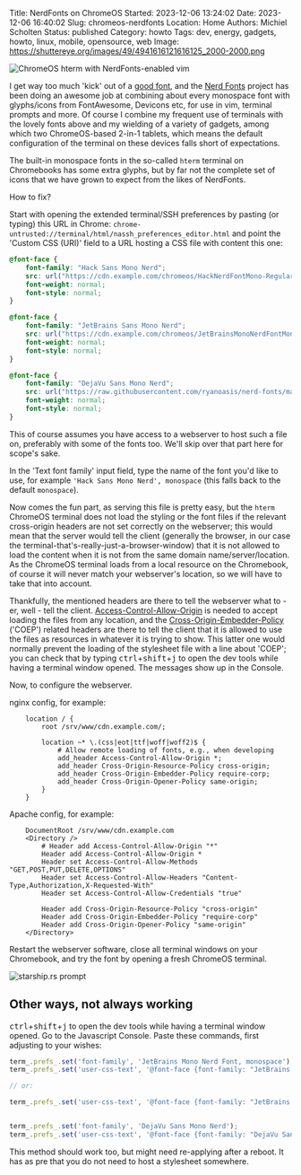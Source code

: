 Title: NerdFonts on ChromeOS
Started: 2023-12-06 13:24:02
Date: 2023-12-06 16:40:02
Slug: chromeos-nerdfonts
Location: Home
Authors: Michiel Scholten
Status: published
Category: howto
Tags: dev, energy, gadgets, howto, linux, mobile, opensource, web
Image: https://shuttereye.org/images/49/4941616121616125_2000-2000.png

![ChromeOS hterm with NerdFonts-enabled vim](https://shuttereye.org/images/49/4941616121616125_2000-2000.png)

I get way too much 'kick' out of a [good font]({filename}../posts/monaspaced.md), and the [Nerd Fonts](https://www.nerdfonts.com/) project has been doing an awesome job at combining about every monospace font with glyphs/icons from FontAwesome, Devicons etc, for use in vim, terminal prompts and more. Of course I combine my frequent use of terminals with the lovely fonts above and my wielding of a variety of gadgets, among which two ChromeOS-based 2-in-1 tablets, which means the default configuration of the terminal on these devices falls short of expectations.

The built-in monospace fonts in the so-called `hterm` terminal on Chromebooks has some extra glyphs, but by far not the complete set of icons that we have grown to expect from the likes of NerdFonts.

How to fix?

Start with opening the extended terminal/SSH preferences by pasting (or typing) this URL in Chrome: `chrome-untrusted://terminal/html/nassh_preferences_editor.html` and point the 'Custom CSS (URI)' field to a URL hosting a CSS file with content this one:

```css
@font-face {
    font-family: "Hack Sans Mono Nerd";
    src: url("https://cdn.example.com/chromeos/HackNerdFontMono-Regular.ttf");
    font-weight: normal;
    font-style: normal;
}

@font-face {
    font-family: "JetBrains Sans Mono Nerd";
    src: url("https://cdn.example.com/chromeos/JetBrainsMonoNerdFontMono-Regular.ttf");
    font-weight: normal;
    font-style: normal;
}

@font-face {
    font-family: "DejaVu Sans Mono Nerd";
    src: url("https://raw.githubusercontent.com/ryanoasis/nerd-fonts/master/patched-fonts/DejaVuSansMono/Regular/complete/DejaVu%20Sans%20Mono%20Nerd%20Font%20Complete%20Mono.ttf");
    font-weight: normal;
    font-style: normal;
}
```

This of course assumes you have access to a webserver to host such a file on, preferably with some of the fonts too. We'll skip over that part here for scope's sake.

In the 'Text font family' input field, type the name of the font you'd like to use, for example `'Hack Sans Mono Nerd', monospace` (this falls back to the default `monospace`).

Now comes the fun part, as serving this file is pretty easy, but the `hterm` ChromeOS terminal does not load the styling or the font files if the relevant cross-origin headers are not set correctly on the webserver; this would mean that the server would tell the client (generally the browser, in our case the terminal-that's-really-just-a-browser-window) that it is not allowed to load the content when it is not from the same domain name/server/location. As the ChromeOS terminal loads from a local resource on the Chromebook, of course it will never match your webserver's location, so we will have to take that into account.

Thankfully, the mentioned headers are there to tell the webserver what to - er, well - tell the client. [Access-Control-Allow-Origin](https://developer.mozilla.org/en-US/docs/Web/HTTP/Headers/Access-Control-Allow-Origin) is needed to accept loading the files from any location, and the [Cross-Origin-Embedder-Policy](https://developer.mozilla.org/en-US/docs/Web/HTTP/Headers/Cross-Origin-Embedder-Policy) ('COEP') related headers are there to tell the client that it is allowed to use the files as resources in whatever it is trying to show. This latter one would normally prevent the loading of the stylesheet file with a line about 'COEP'; you can check that by typing <kbd>ctrl</kbd>+<kbd>shift</kbd>+<kbd>j</kbd> to open the dev tools while having a terminal window opened. The messages show up in the Console.

Now, to configure the webserver.

nginx config, for example:

```
    location / {
        root /srv/www/cdn.example.com/;

        location ~* \.(css|eot|ttf|woff|woff2)$ {
            # Allow remote loading of fonts, e.g., when developing
            add_header Access-Control-Allow-Origin *;
            add_header Cross-Origin-Resource-Policy cross-origin;
            add_header Cross-Origin-Embedder-Policy require-corp;
            add_header Cross-Origin-Opener-Policy same-origin;
        }
    }
```

Apache config, for example:

```
    DocumentRoot /srv/www/cdn.example.com
    <Directory />
        # Header add Access-Control-Allow-Origin "*"
        Header add Access-Control-Allow-Origin *
        Header set Access-Control-Allow-Methods "GET,POST,PUT,DELETE,OPTIONS"
        Header set Access-Control-Allow-Headers "Content-Type,Authorization,X-Requested-With"
        Header set Access-Control-Allow-Credentials "true"

        Header add Cross-Origin-Resource-Policy "cross-origin"
        Header add Cross-Origin-Embedder-Policy "require-corp"
        Header add Cross-Origin-Opener-Policy "same-origin"
    </Directory>
```

Restart the webserver software, close all terminal windows on your Chromebook, and try the font by opening a fresh ChromeOS terminal.


![starship.rs prompt](https://dammit.nl/images/content/20231206_chromeos_terminal_starship_prompt.png)


## Other ways, not always working

<kbd>ctrl</kbd>+<kbd>shift</kbd>+<kbd>j</kbd> to open the dev tools while having a terminal window opened. Go to the Javascript Console. Paste these commands, first adjusting to your wishes:

```javascript
term_.prefs_.set('font-family', 'JetBrains Mono Nerd Font, monospace');
term_.prefs_.set('user-css-text', '@font-face {font-family: "JetBrains Mono Nerd Font"; src: url("https://cdn.example.com/chromeos/JetBrainsMonoNerdFontMono-Regular.ttf)"); font-weight: normal; font-style: normal;} x-row {text-rendering: optimizeLegibility;font-variant-ligatures: normal;}')

// or:

term_.prefs_.set('user-css-text', '@font-face {font-family: "JetBrains Mono Nerd Font"; src: url("https://raw.githubusercontent.com/ryanoasis/nerd-fonts/master/patched-fonts/JetBrainsMono/Ligatures/Regular/JetBrainsMonoNerdFont-Regular.ttf)"); font-weight: normal; font-style: normal;} x-row {text-rendering: optimizeLegibility;font-variant-ligatures: normal;}')


term_.prefs_.set('font-family', 'DejaVu Sans Mono Nerd');
term_.prefs_.set('user-css-text', '@font-face {font-family: "DejaVu Sans Mono Nerd"; src: url("https://raw.githubusercontent.com/ryanoasis/nerd-fonts/master/patched-fonts/DejaVuSansMono/Regular/complete/DejaVu%20Sans%20Mono%20Nerd%20Font%20Complete%20Mono.ttf"); font-weight: normal; font-style: normal;}')
```

This method should work too, but might need re-applying after a reboot. It has as pre that you do not need to host a stylesheet somewhere.
